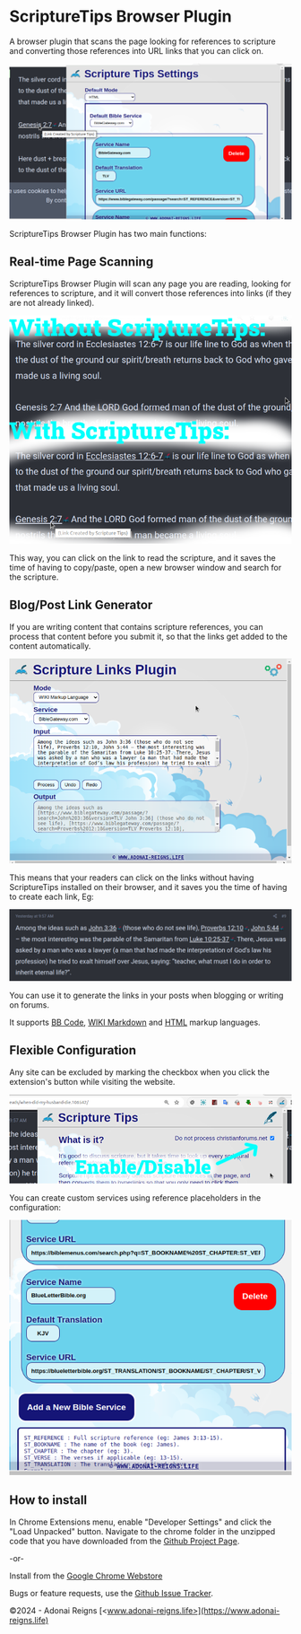 # ScriptureTips Browser Plugin

A browser plugin that scans the page looking for references to scripture and converting those references into URL links that you can click on.

![Preview: Settings](./DevelopmentAssets/screenshots/v1.0.3/settings.png)

ScriptureTips Browser Plugin has two main functions:

## Real-time Page Scanning

ScriptureTips Browser Plugin will scan any page you are reading, looking for references to scripture, and it will convert those references into links (if they are not already linked). 

![Preview: Real-time Mode](./DevelopmentAssets/screenshots/v1.0.3/sample-real-time.png)

This way, you can click on the link to read the scripture, and it saves the time of having to copy/paste, open a new browser window and search for the scripture.


## Blog/Post Link Generator

If you are writing content that contains scripture references, you can process that content before you submit it, so that the links get added to the content automatically. 

![Preview: Content Link Generator](./DevelopmentAssets/screenshots/v1.0.3/content-link-generator.png)

This means that your readers can click on the links without having ScriptureTips installed on their browser, and it saves you the time of having to create each link, Eg:

![Preview: Content Link Generator Sample Output](./DevelopmentAssets/screenshots/v1.0.3/content-link-generator-sample.png)

You can use it to generate the links in your posts when blogging or writing on forums. 

It supports [BB Code](https://en.wikipedia.org/wiki/BBCode), [WIKI Markdown](https://en.wikipedia.org/wiki/Markdown) and [HTML](https://en.wikipedia.org/wiki/HTML) markup languages.

## Flexible Configuration

Any site can be excluded by marking the checkbox when you click the extension's button while visiting the website.

![Preview: Enable/disable in settings](./DevelopmentAssets/screenshots/v1.0.3/enable-disable-settings.png)

You can create custom services using reference placeholders in the configuration:

![Preview: Customise Services](./DevelopmentAssets/screenshots/v1.0.3/customisable-services.png)

## How to install

In Chrome Extensions menu, enable "Developer Settings" and click the "Load Unpacked" button. Navigate to the chrome folder in the unzipped code that you have downloaded from the [Github Project Page](https://github.com/adonai-reigns/ScriptureTips-BrowserPlugin).

-or-

Install from the [Google Chrome Webstore](https://chromewebstore.google.com/search/scripture%20tips)

Bugs or feature requests, use the [Github Issue Tracker](https://github.com/adonai-reigns/ScriptureTips-BrowserPlugin/issues).

©2024 - Adonai Reigns [<www.adonai-reigns.life>](https://www.adonai-reigns.life)

